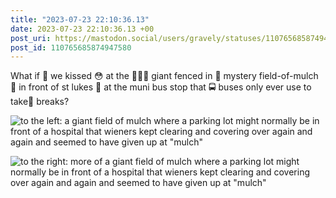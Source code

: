 ```yaml
---
title: "2023-07-23 22:10:36.13"
date: 2023-07-23 22:10:36.13 +00
post_uri: https://mastodon.social/users/gravely/statuses/110765685874947580
post_id: 110765685874947580
---
```

What if 🥺 we kissed 😳 at the 🙅🏻‍♂️ giant fenced in 🧩 mystery field-of-mulch 🍂 in front of st lukes 🏥 at the muni bus stop that 🚍 buses only ever use to take🥱 breaks?


![to the left: a giant field of mulch where a parking lot might normally be in front of a hospital that wieners kept clearing and covering over again and again and seemed to have given up at "mulch"](/images/110765685586417642.jpeg)

![to the right: more of a giant field of mulch where a parking lot might normally be in front of a hospital that wieners kept clearing and covering over again and again and seemed to have given up at "mulch"](/images/110765667467040861.jpeg)

